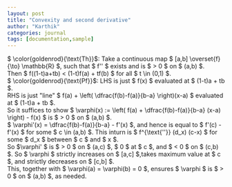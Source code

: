```yaml
---
layout: post
title: "Convexity and second derivative"
author: "Karthik"
categories: journal
tags: [documentation,sample]
---
```


$ \color{goldenrod}{\text{Th}}$: Take a continuous map $ [a,b] \overset{f}{\to} \mathbb{R} $, such that $ f'' $ exists and is $ &gt; 0 $ on $ (a,b) $.   
Then $ f((1-t)a+tb) &lt; (1-t)f(a) + tf(b) $ for all $ t \in (0,1) $.   
$ \color{goldenrod}{\text{Pf}}$: LHS is just $ f(x) $ evaluated at $ (1-t)a + tb $.   
RHS is just "line" $ f(a) + \left( \dfrac{f(b)-f(a)}{b-a} \right)(x-a) $ evaluated at $ (1-t)a + tb $.   
So it suffices to show $ \varphi(x) := \left( f(a) + \dfrac{f(b)-f(a)}{b-a} (x-a) \right) - f(x) $ is $ &gt; 0 $ on $ (a,b) $.   
$ \varphi'(x) = \dfrac{f(b)-f(a)}{b-a} - f'(x) $, and hence is equal to $ f'(c) - f'(x) $ for some $ c \in (a,b) $. This inturn is $ f^{\text{''}} (d_x) (c-x) $ for some $ d_x $ between $ c $ and $ x $.   
So $\varphi' $ is $ &gt; 0 $ on $ (a,c) $, $ 0 $ at $ c $, and $ &lt; 0 $ on $ (c,b) $. So $ \varphi $ strictly increases on $ [a,c] $,takes maximum value at $ c $, and strictly decreases on $ [c,b] $.   
This, together with $ \varphi(a) = \varphi(b) = 0 $, ensures $ \varphi $ is $ &gt; 0 $ on $ (a,b) $, as needed. 
